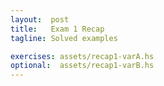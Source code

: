```yaml
---
layout:  post
title:   Exam 1 Recap
tagline: Solved examples

exercises: assets/recap1-varA.hs
optional:  assets/recap1-varB.hs
---
```

<!-- # Format

There will be **4 exercises**. Each of them will specify which **method** you must to use:

1. recursion
2. list comprehension
3. higher order functions (map, filter, fold)
4. any method you want

The exam will last for **one hour**.



# Warm-up example


For given list, increment positive numbers and remove negative ones

```haskell
> incrPos [1, -17, 0, 3]
[2, 4]
```



## Recursion

```haskell
incrPos (x:xs)
  | x > 0       = x + 1 : incrPos xs
  | otherwise   = incrPos xs
incrPos [] = []  -- base case
```



## List comprehension

```haskell
incrPos l = [x + 1 | x <- l, x > 0]
```



## Higher order functions


```haskell
incrPos l = map incr (filter isPos l)
  where incr x = x + 1
        isPos x = x > 0
```


Shorter, equivalent forms:

```haskell
incrPos l = map (\x -> x+1) (filter (\x -> x>0) l)  -- lambdas
incrPos l = map (+1) (filter (>0) l)                -- slices
incrPos l = map (+1) . filter (>0) $ l              -- composition
incrPos = map (+1) . filter (>0)                    -- implicit arguments
incrPos = filter (>0) >>> map (+1)                  -- import Control.Arrow
```



# Variant A

## 1 Divisors

List of divisors of given number, *using recursion*

```haskell
> divisors 6
[1, 2, 3, 6]
```

{% solution %}

```haskell
divsors :: Int -> [Int]
divsors n = helper 1  -- start with candidate 1
  where helper cand
          | cand == n          = [n]
          | n `mod` cand == 0  = cand : helper (cand+1)
          | otherwise          = helper (cand+1)  -- move to the next candidate
```

{% endsolution %}



## 2 Odd divisors

List of divisors of given number, *using list comprehension*

```haskell
> oddDivisors 6
[1, 3]
```



{% solution %}

```haskell
oddDivisors :: Int -> [Int]
oddDivisors n = [ cand | cand <- [1..n], n `mod` cand == 0, odd cand ]
```

**Bonus:** _using higher order functions_:

```haskell
oddDivisors' :: Int -> [Int]
oddDivisors' n = filter (\cand -> n `mod` cand == 0 && odd cand) [1..n]
```

{% endsolution %}



## 3 Perfect

Whether given number is perfect (equal to the sum of its divisors except itself), *using higher order functions*

```haskell
> isPerfect 6
True   -- 6  == 1 + 2 + 3

> isPerfect 10
False  -- 10 \= 1 + 2 + 5
```

{% solution %}

```haskell
isPerfect :: Int -> Bool
isPerfect n = n == sum (filter(\cand -> n `mod` cand == 0) [1..n-1])
```

{% endsolution %}



## 4 Perfect differences

Whether the sum of differences of consecutive elements is a perfect number

```haskell
> perfDiffs [3, 4, 9]
True   -- [3-4, 4-9] ~> [1, 5] ~> 6

> perfDiffs [1, 5, 8, 20]
False  -- [5-1, 8-5, 20-8] ~> [4, 3, 12] ~> 19
```

{% solution %}

```haskell
perfDiffs :: [Int] -> Bool
perfDiffs = consecPairs >>>  map pairDiff >>> sum >>> isPerfect
  where consecPairs l = tail l `zip` l  -- [1, 2, 3] ~> [2, 3] `zip` [1, 2, 3] ~> [(2, 1), (3, 2)]
        pairDiff (a, b) = a - b
```

Without `Control.Arrow`:

```haskell
perfDiffs' :: [Int] -> Bool
perfDiffs' l = isPerfect . sum . map pairDiff $ consecPairs
  where consecPairs = tail l `zip` l
        pairDiff = uncurry (-)  -- uncurry converts a curried function to a function on pairs
```

{% endsolution %}



# Variant B, _optional_

## 1 Product of differences

Product of the differences between consecutive elements, *using recursion*

```haskell
> diffsProd [3, 1, 4, 2]
-12  -- [3, 1, 4, 2] ~> (3-1) * (1-4) * (4-2) ~> -12
```

{% solution %}

```haskell
diffsProd :: [Int] -> Int
diffsProd []  = 1  -- multiplication identity
diffsProd [_] = 1  -- only one element left, can't compute any more differences
diffsProd (x:xs) = (x - head xs) * diffsProd xs
```

{% endsolution %}



## 2 Signs inside an interval

Signs of numbers in given list that belong inside the interval [-9, 9], *using list comprehension*

```haskell
> signsInterv [5, 19, -2, 0]
"+-0"
```

{% solution %}

```haskell
signsInterv :: [Int] -> String
signsInterv l = [sign x | x <- l, isInInterval x]
  where sign x
          | x > 0     = '+'
          | x < 0     = '-'
          | x == 0    = '0'
        isInInterval x = x >= -9 && x <= 9
```

**Bonus:** _using recursion_:

```haskell
-- sign and s
signsInterv [] = ""
signsInterv (x:xs)
  | isInInterval x   = sign x : signsInterv xs
  | otherwise        = signsInterv xs
```

**Bonus:** _using higher order functions_:

```haskell
signsInterv' = map sign . filter isInInterval

import Control.Arrow  -- another version
signsInterv  = filter isInInterval >>> map sign
```

{% endsolution %}



## 3 Vowels in even words

Total number of vowels of words of even length, *using higher order functions*

```haskell
> evenVowels ["ana", "are", "mere", "si", "pere"]
5  -- ["ana", "are", "mere", "si", "pere"] ~> ["mere", "si", "pere"] ~> ["ee", "i", "ee"] ~> [2, 1, 2] ~> 5
```

{% solution %}

```haskell
evenVowels :: [String] -> Int
evenVowels = filter (even . length) >>> map onlyVowels >>> map length >>> sum
    where isVowel = (`elem` "aeiou")
          onlyVowels = filter isVowel
```

{% endsolution %}



## 4 Prime factors

List of prime factors of given number

```haskell
> primeFactors 315
[3, 3, 5, 7]  -- 315/3 ~> 105/3 ~> 35/5 ~> 7/7 ~> 1
```

{% solution %}

```haskell
primeFactors :: Int -> [Int]
primeFactors 1 = []  -- one has no factors but it is not prime
primeFactors n
  | factors == []   = [n] -- no factors, the number is prime
  | otherwise       = smFact : primeFactors (n `div` smFact)  -- divide by the smallest factor
    where smFact  = head factors
          factors = filter (\d -> (n `mod` d) == 0) [2..n-1]
```

{% endsolution %} -->
